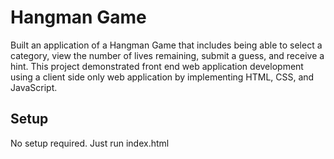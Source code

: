 # Hangman Game
Built an application of a Hangman Game that includes being able to select a category, view the number of lives remaining, submit a guess, and receive a hint. This project demonstrated front end web application development using a client side only web application by implementing HTML, CSS, and JavaScript.

## Setup
No setup required. Just run index.html 


